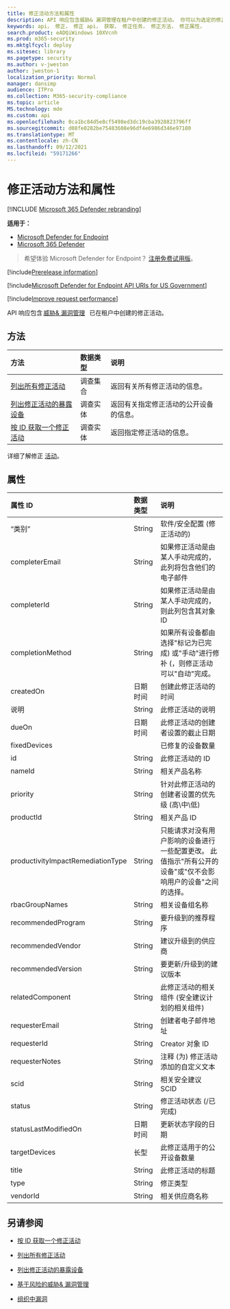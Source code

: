 ```yaml
---
title: 修正活动方法和属性
description: API 响应包含威胁& 漏洞管理在租户中创建的修正活动。 你可以为选定的修正任务请求所有修正活动、仅一个修正活动或有关公开的设备的信息。
keywords: api， 修正， 修正 api， 获取， 修正任务， 修正方法， 修正属性，
search.product: eADQiWindows 10XVcnh
ms.prod: m365-security
ms.mktglfcycl: deploy
ms.sitesec: library
ms.pagetype: security
ms.author: v-jweston
author: jweston-1
localization_priority: Normal
manager: dansimp
audience: ITPro
ms.collection: M365-security-compliance
ms.topic: article
MS.technology: mde
ms.custom: api
ms.openlocfilehash: 0ca1bc84d5e8cf5498ed3dc19cba3928823796ff
ms.sourcegitcommit: d08fe0282be75483608e96df4e6986d346e97180
ms.translationtype: MT
ms.contentlocale: zh-CN
ms.lasthandoff: 09/12/2021
ms.locfileid: "59171266"
---
```

# <a name="remediation-activity-methods-and-properties"></a>修正活动方法和属性

[!INCLUDE [Microsoft 365 Defender rebranding](../../includes/microsoft-defender.md)]

**适用于：**

- [Microsoft Defender for Endpoint](https://go.microsoft.com/fwlink/p/?linkid=2154037)
- [Microsoft 365 Defender](https://go.microsoft.com/fwlink/?linkid=2118804)

> 希望体验 Microsoft Defender for Endpoint？ [注册免费试用版](https://signup.microsoft.com/create-account/signup?products=7f379fee-c4f9-4278-b0a1-e4c8c2fcdf7e&ru=https://aka.ms/MDEp2OpenTrial?ocid=docs-wdatp-exposedapis-abovefoldlink)。

[!include[Prerelease information](../../includes/prerelease.md)]

[!include[Microsoft Defender for Endpoint API URIs for US Government](../../includes/microsoft-defender-api-usgov.md)]

[!include[Improve request performance](../../includes/improve-request-performance.md)]

API 响应包含 [威胁& 漏洞管理](next-gen-threat-and-vuln-mgt.md)   已在租户中创建的修正活动。

## <a name="methods"></a>方法

方法|数据类型|说明
:---|:---|:---
[列出所有修正活动](get-remediation-all-activities.md)|调查集合|返回有关所有修正活动的信息。
[列出修正活动的暴露设备](get-remediation-exposed-devices-activities.md)|调查实体|返回有关指定修正活动的公开设备的信息。
[按 ID 获取一个修正活动](get-remediation-one-activity.md)|调查实体|返回指定修正活动的信息。

详细了解修正 [活动](tvm-remediation.md)。

## <a name="properties"></a>属性

属性 ID|数据类型|说明
:---|:---|:---
“类别”|String|软件/安全配置 (修正活动的) 
completerEmail|String|如果修正活动是由某人手动完成的，此列将包含他们的电子邮件
completerId|String|如果修正活动是由某人手动完成的，则此列包含其对象 ID
completionMethod|String|如果所有设备都由选择"标记为已完成) 或"手动"进行修补 (，则修正活动可以"自动"完成。
createdOn|日期时间|创建此修正活动的时间
说明|String|此修正活动的说明
dueOn|日期时间|此修正活动的创建者设置的截止日期
fixedDevices||已修复的设备数量
id|String|此修正活动的 ID
nameId|String|相关产品名称
priority|String|针对此修正活动的创建者设置的优先级 (高\中\低) 
productId|String|相关产品 ID
productivityImpactRemediationType|String|只能请求对没有用户影响的设备进行一些配置更改。 此值指示"所有公开的设备"或"仅不会影响用户的设备"之间的选择。
rbacGroupNames|String|相关设备组名称
recommendedProgram|String|要升级到的推荐程序
recommendedVendor|String|建议升级到的供应商
recommendedVersion|String|要更新/升级到的建议版本
relatedComponent|String|此修正活动的相关组件 (安全建议计划的相关组件) 
requesterEmail|String|创建者电子邮件地址
requesterId|String|Creator 对象 ID
requesterNotes|String|注释 (为) 修正活动添加的自定义文本
scid|String|相关安全建议 SCID
status|String|修正活动状态 (/已完成) 
statusLastModifiedOn|日期时间|更新状态字段的日期
targetDevices|长型|此修正适用于的公开设备数量
title|String|此修正活动的标题
type|String|修正类型
vendorId|String|相关供应商名称

## <a name="see-also"></a>另请参阅

- [按 ID 获取一个修正活动](get-remediation-one-activity.md)

- [列出所有修正活动](get-remediation-all-activities.md)

- [列出修正活动的暴露设备](get-remediation-exposed-devices-activities.md)

- [基于风险的威胁& 漏洞管理](next-gen-threat-and-vuln-mgt.md)

- [组织中漏洞](tvm-weaknesses.md)
